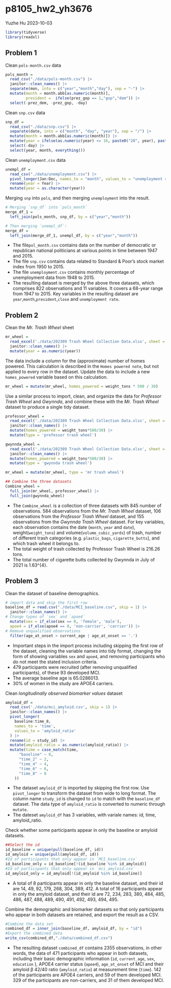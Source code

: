 p8105_hw2_yh3676
================
Yuzhe Hu
2023-10-03

``` r
library(tidyverse)
library(readxl)
```

## Problem 1

Clean `pols-month.csv` data

``` r
pols_month = 
  read_csv("./data/pols-month.csv") |>
  janitor::clean_names() |>
  separate(mon, into = c("year","month","day"), sep = "-") |>
  mutate(month = month.abb[as.numeric(month)],
         president =  ifelse(prez_gop == 1,"gop","dem")) |> 
  select(-prez_dem, -prez_gop, -day)
```

Clean `snp.csv` data

``` r
snp_df = 
  read_csv("./data/snp.csv") |>
  separate(date, into = c("month", "day", "year"), sep = "/") |>
  mutate(month = month.abb[as.numeric(month)]) |>
  mutate(year = ifelse(as.numeric(year) <= 16, paste0("20", year), paste0("19", year))) |>
  select(-day) |>
  select(year, month, everything())
```

Clean `unemployment.csv` data

``` r
unempl_df = 
  read_csv("./data/unemployment.csv") |>
  pivot_longer(Jan:Dec, names_to = "month", values_to = "unemployment rate") |> 
  rename(year = Year) |>
  mutate(year = as.character(year))
```

Merging `snp` into `pols`, and then merging `unemployment` into the
result.

``` r
# Merging `snp_df` into `pols_month`
merge_df_1 =
  left_join(pols_month, snp_df, by = c("year","month"))

# Then merging `unempl_df`:
merge_df = 
  left_join(merge_df_1, unempl_df, by = c("year","month"))
```

- The file`pol_month.csv` contains data on the number of democratic or
  republican national politicians at various points in time between 1947
  and 2015.
- The file `snp.csv` contains data related to Standard & Poor’s stock
  market index from 1950 to 2015.
- The file `unemployment.csv` contains monthly percentage of
  unemployment data from 1948 to 2015.
- The resulting dataset is merged by the above three datasets, which
  comprises 822 observations and 11 variables. It covers a 68-year range
  from 1947 to 2015. Key variables in the resulting dataset are
  `year`,`month`,`president`,`close` and `unemployment rate`.

## Problem 2

Clean the *Mr. Trash Wheel* sheet

``` r
mr_wheel = 
  read_excel('./data/202309 Trash Wheel Collection Data.xlsx', sheet = 1, range = 'A2:N586') |>
  janitor::clean_names() |>
  mutate(year = as.numeric(year))
```

The data include a column for the (approximate) number of homes powered.
This calculation is described in the `Homes powered note`, but not
applied to every row in the dataset. Update the data to include a new
`homes_powered` variable based on this calculation.

``` r
mr_wheel = mutate(mr_wheel, homes_powered = weight_tons * 500 / 30)
```

Use a similar process to import, clean, and organize the data for
*Professor Trash Wheel* and *Gwynnda*, and combine these with the
*Mr. Trash Wheel* dataset to produce a single tidy dataset.

``` r
professor_wheel = 
  read_excel('./data/202309 Trash Wheel Collection Data.xlsx', sheet = 2, range = 'A2:M108') |>
  janitor::clean_names() |>
  mutate(homes_powered = weight_tons*500/30) |>
  mutate(type = 'professor trash wheel')

gwynnda_wheel = 
  read_excel('./data/202309 Trash Wheel Collection Data.xlsx', sheet = 4, range = 'A2:L157') |>
  janitor::clean_names() |>
  mutate(homes_powered = weight_tons*500/30) |>
  mutate(type = 'gwynnda trash wheel')

mr_wheel = mutate(mr_wheel, type = 'mr trash wheel')

## Combine the three datasets
Combine_wheel = 
  full_join(mr_wheel, professor_wheel) |> 
  full_join(gwynnda_wheel)
```

- The `Combine_wheel` is a collection of three datasets with 845 number
  of observations. 584 observations from the *Mr. Trash Wheel* dataset,
  106 observations from the *Professor Trash Wheel* dataset, and 155
  observations from the *Gwynnda Trash Wheel* dataset. For key
  variables, each observation contains the date (`month`, `year` and
  `date`), weight(`weight_tons`) and volume(`volume_cubic_yards`) of
  trash, number of different trash categories (e.g. `plastic_bags`,
  `cigarette_butts`), and which trash wheel it belongs to.
- The total weight of trash collected by Professor Trash Wheel is 216.26
  tons.
- The total number of cigarette butts collected by Gwynnda in July of
  2021 is 1.63^{4}.

## Problem 3

Clean the dataset of baseline demographics.

``` r
# import data and skip the first row
baseline_df = read.csv("./data/MCI_baseline.csv", skip = 1) |> 
  janitor::clean_names() |> 
# Change types of `sex` and `apoe4`
  mutate(sex = if_else(sex == 0, 'female', 'male'),
  apoe4 = if_else(apoe4 == 0, 'non-carrier', 'carrier')) |> 
# Remove unqualified observations
  filter(age_at_onset > current_age | age_at_onset == '.')
```

- Important steps in the import process including skipping the first row
  of the dataset, cleaning the variable names into tidy format, changing
  the form of showing variables `sex` and `apoe4`, and removing
  participants who do not meet the stated inclusion criteria.
- 479 participants were recruited (after removing unqualified
  participants), of these 93 developed MCI.
- The average baseline age is 65.0286013.
- 30% of women in the study are APOE4 carriers.

Clean *longitudinally observed biomarker values* dataset

``` r
amyloid_df = 
  read_csv('./data/mci_amyloid.csv', skip = 1) |>
  janitor::clean_names() |>
  pivot_longer(
    baseline:time_8,
    names_to = 'time',
    values_to = 'amyloid_ratio'
  ) |>
  rename(id = study_id) |>
  mutate(amyloid_ratio = as.numeric(amyloid_ratio)) |> 
  mutate(time = case_match(time,
      "baseline" ~ 0,
      "time_2" ~ 2,
      "time_4" ~ 4,
      "time_6" ~ 6,
      "time_8" ~ 8
    ))
```

- The dataset `amyloid_df` is imported by skipping the first row. Use
  `pivot_longer` to transform the dataset from wide to long format. The
  column name `study_id` is changed to `id` to match with the
  `baseline_df` dataset. The data type of `amyloid_ratio` is converted
  to numeric through `mutate`.
- The dateset `amyloid_df` has 3 variables, with variale names: id,
  time, amyloid_ratio.

Check whether some participants appear in only the baseline or amyloid
datasets.

``` r
##Select the id
id_baseline = unique(pull(baseline_df, id))
id_amyloid = unique(pull(amyloid_df, id))
#Id of participants that only appear in `MCI_baseline.csv`
id_baseline_only = id_baseline[!(id_baseline %in% id_amyloid)]
#Id of participants that only appear in `mci_amyloid.csv`
id_amyloid_only = id_amyloid[!(id_amyloid %in% id_baseline)] 
```

- A total of 8 participants appear in only the baseline dataset, and
  their id are 14, 49, 92, 179, 268, 304, 389, 412. A total of 16
  participants appear in only the amyloid dataset, and their id are 72,
  234, 283, 380, 484, 485, 486, 487, 488, 489, 490, 491, 492, 493, 494,
  495.

Combine the demographic and biomarker datasets so that only participants
who appear in both datasets are retained, and export the result as a
CSV.

``` r
#Combine the data set
combined_df = inner_join(baseline_df, amyloid_df, by = "id")
#Export the combined data
write_csv(combined_df,"./data/combined_df.csv")
```

- The resulting dataset `combined_df` contains 2355 observations, in
  other words, the data of 471 participants who appear in both datasets,
  including their basic demographic information (`id`, `current_age`,
  `sex`, `education` ), APOE4 carrier status (`apoe4`), `age_at_onset`
  of MCI and their amyloid β 42/40 ratio (`amyloid_ratio`) at
  measurement time (`time`). 142 of the participants are APOE4 carriers,
  and 59 of them developed MCI. 329 of the participants are
  non-carriers, and 31 of them developed MCI.
